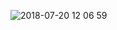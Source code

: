 ![2018-07-20 12 06 59](https://user-images.githubusercontent.com/5305874/42982800-9f664a7e-8c15-11e8-88c4-1b57392ca43c.png)
